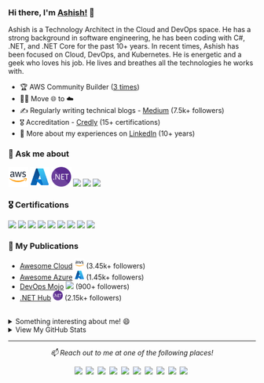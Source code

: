 ### Hi there, I'm [Ashish!](https://aashishpatel.netlify.app) 👋

Ashish is a Technology Architect in the Cloud and DevOps space. He has a strong background in software engineering, he has been coding with C#, .NET, and .NET Core for the past 10+ years. In recent times, Ashish has been focused on Cloud, DevOps, and Kubernetes. He is energetic and a geek who loves his job. He lives and breathes all the technologies he works with.



- 🏆 AWS Community Builder ([3 times](https://aws.amazon.com/developer/community/community-builders/community-builders-directory/?cb-cards.q=ashishkumar%2Bpatel))
- 👨‍💻 Move 🌐 to ☁️ 
- ✍️ Regularly writing technical blogs - [Medium](https://iamaashishpatel.medium.com/)    (7.5k+ followers)
- 🎖️ Accreditation - [Credly](https://www.credly.com/users/iamaashishpatel/)    (15+ certifications)
- 📜️ More about my experiences on [LinkedIn](https://www.linkedin.com/in/iamaashishpatel/)    (10+ years)
<!--- 🌱 Learning DevOps technologies-->



### 💬 Ask me about

<a title="AWS" href="https://medium.com/awesome-cloud"><img height="40" src="https://raw.githubusercontent.com/github/explore/master/topics/aws/aws.png"></a>
<a title="Azure" href="https://medium.com/awesome-azure"><img height="40" src="https://raw.githubusercontent.com/github/explore/master/topics/azure/azure.png"></a>
<a title=".NET" href="https://medium.com/dotnet-hub"><img height="40" src="https://raw.githubusercontent.com/github/explore/master/topics/dotnet/dotnet.png"></a>
<a title="Kubernetes" href="https://medium.com/devops-mojo"><img height="40" src="https://www.vectorlogo.zone/logos/kubernetes/kubernetes-icon.svg"></a>
<a title="Terraform" href="https://medium.com/devops-mojo/tagged/terraform"><img height="40" src="https://www.vectorlogo.zone/logos/terraformio/terraformio-icon.svg"></a>
<a title="GCP" href="https://iamaashishpatel.medium.com"><img height="40" src="https://www.vectorlogo.zone/logos/google_cloud/google_cloud-icon.svg"></a>


<!--<a title="Docker" href="https://medium.com/devops-mojo/tagged/docker"><img height="40" src="https://www.vectorlogo.zone/logos/docker/docker-icon.svg"></a>
<a title="Helm" href="https://medium.com/devops-mojo/tagged/helm"><img height="40" src="https://www.vectorlogo.zone/logos/helmsh/helmsh-icon.svg"></a>
<a title="Prometheus" href="https://medium.com/devops-mojo/tagged/prometheus"><img height="40" src="https://www.vectorlogo.zone/logos/prometheusio/prometheusio-icon.svg"></a>
<a title="Grafana" href="https://iamaashishpatel.medium.com"><img height="40" src="https://www.vectorlogo.zone/logos/grafana/grafana-icon.svg"></a>
<a title="Istio" href="https://medium.com/devops-mojo"><img height="40" src="https://www.vectorlogo.zone/logos/istioio/istioio-icon.svg"></a>
<a title="ArgoCD" href="https://medium.com/devops-mojo"><img height="40" src="https://www.vectorlogo.zone/logos/argoprojio/argoprojio-icon.svg"></a>-->


<!--<a title="Python" href="https://github.com/a-patel/aws-lambda-python-labs"><img height="40" src="https://www.vectorlogo.zone/logos/python/python-icon.svg"></a>
<a title="Linux" href="https://medium.com/devops-mojo"><img height="40" src="https://www.vectorlogo.zone/logos/linux/linux-icon.svg"></a>
<a title="Bash" href="https://medium.com/devops-mojo"><img height="40" src="https://www.vectorlogo.zone/logos/gnu_bash/gnu_bash-icon.svg"></a>
<a title="Jenkins" href="https://medium.com/devops-mojo"><img height="40" src="https://www.vectorlogo.zone/logos/jenkins/jenkins-icon.svg"></a>
<a title="Ansible" href="https://medium.com/devops-mojo/tagged/ansible"><img height="40" src="https://www.vectorlogo.zone/logos/ansible/ansible-icon.svg"></a>
<a title="Angular" href="https://iamaashishpatel.medium.com"><img height="40" src="https://www.vectorlogo.zone/logos/angular/angular-icon.svg"></a>-->



### 🎖️ Certifications

<a title="AWS Certified Solutions Architect – Professional" href="https://www.credly.com/badges/73aee1b9-4d68-4ac0-8ac7-245ec6ad2811"><img height="60" src="https://images.credly.com/size/680x680/images/2d84e428-9078-49b6-a804-13c15383d0de/image.png"></a>
<a title="Microsoft Certified: Azure Solutions Architect Expert" href="https://www.credly.com/badges/8d34b6b4-22d6-4ee2-9e48-ecd244bdaf12"><img height="60" src="https://images.credly.com/size/680x680/images/987adb7e-49be-4e24-b67e-55986bd3fe66/azure-solutions-architect-expert-600x600.png"></a>
<a title="KCNA: Kubernetes and Cloud Native Associate" href="https://www.credly.com/badges/0983553b-8e13-4d40-a11d-68ea49f528ab"><img height="60" src="https://www.cncf.io/wp-content/uploads/2021/09/kcna_color.svg"></a>
<a title="AWS Certified Advanced Networking – Specialty" href="https://www.credly.com/badges/86de2b5d-272c-4c21-a8a7-f31b5245cd99"><img height="60" src="https://images.credly.com/size/680x680/images/4d08274f-64c1-495e-986b-3143f51b1371/image.png"></a>
<a title="AWS Certified Solutions Architect – Associate" href="https://www.credly.com/badges/ec64da3a-4508-4b01-a937-7e694d1fc254"><img height="60" src="https://images.credly.com/size/680x680/images/0e284c3f-5164-4b21-8660-0d84737941bc/image.png"></a>
<a title="Microsoft Certified: Azure DevOps Engineer Expert" href="https://www.credly.com/badges/0f12aa60-09fb-431d-8f50-6f98747efbd4"><img height="60" src="https://images.credly.com/size/680x680/images/c3ab66f8-5d59-4afa-a6c2-0ba30a1989ca/CERT-Expert-DevOps-Engineer-600x600.png"></a>
<a title="Microsoft Certified: Azure Administrator Associate" href="https://www.credly.com/badges/0efabe5b-3d36-4015-a69b-184520b2a351"><img height="60" src="https://images.credly.com/size/680x680/images/336eebfc-0ac3-4553-9a67-b402f491f185/azure-administrator-associate-600x600.png"></a>
<a title="Microsoft Certified: Azure Developer Associate" href="https://www.credly.com/badges/ee38d74b-1d09-4482-a2aa-596307b97fac"><img height="60" src="https://images.credly.com/size/680x680/images/63316b60-f62d-4e51-aacc-c23cb850089c/azure-developer-associate-600x600.png"></a>
<a title="MCP: Exam 486: Developing ASP.NET MVC Web Applications" href="https://www.credly.com/badges/a5246e36-00a6-4816-9cf6-1b8af57812ee"><img height="60" src="https://images.credly.com/size/680x680/images/cbab3216-025d-4601-86ee-c5970b348d48/Developing_ASP.NET_MVC_Web_Applications-01.png"></a>



### 📕️ My Publications

- [Awesome Cloud](https://medium.com/awesome-cloud)  <code><a title="AWS" href="https://medium.com/awesome-cloud"><img height="20" src="https://raw.githubusercontent.com/github/explore/master/topics/aws/aws.png"></a></code>  (3.45k+ followers)
- [Awesome Azure](https://medium.com/awesome-azure)  <code><a title="Azure" href="https://medium.com/awesome-azure"><img height="20" src="https://raw.githubusercontent.com/github/explore/master/topics/azure/azure.png"></a></code>  (1.45k+ followers)
- [DevOps Mojo](https://medium.com/devops-mojo)  <code><a title="Kubernetes" href="https://medium.com/devops-mojo"><img height="20" src="https://www.vectorlogo.zone/logos/kubernetes/kubernetes-icon.svg"></a></code>  (900+ followers)
- [.NET Hub](https://medium.com/dotnet-hub)  <code><a title=".NET" href="https://medium.com/dotnet-hub"><img height="20" src="https://raw.githubusercontent.com/github/explore/master/topics/dotnet/dotnet.png"></a></code>  (2.15k+ followers)



<br/>


<details>
  <summary>Something interesting about me! 😄</summary>
   
  - No day without code 💻
  - Probably coding something stupid 🤔
  - Live and learn - Learning new things every day! ☀️
  - Believe in self CI/CD (Continuous Improvements/Continuous Development) 🌱

<!--
  <img src="https://visitor-badge.glitch.me/badge?page_id=a-patel"/>
-->

<!--
  <p align="center">
    <img src="https://visitor-badge.glitch.me/badge?page_id=a-patel"/>
  </p>
-->

<!--
  ![My github stats](https://github-readme-stats.vercel.app/api?username=a-patel&show_icons=true)
-->
</details>

<details>
<summary>View My GitHub Stats</summary>
<p align="center1">
     <img align="center" src="https://github-readme-stats.vercel.app/api?username=a-patel&bg_color=071A2C&icon_color=4194FD&show_icons=true&count_private=true&theme=tokyonight&line_height=27&text_color=FFFFFF" alt="a-patel's github stats"/>
    <br>
</p>
</details> 



<hr>

<p align="center">
  <i>📫 Reach out to me at one of the following places!</i>

  <p align="center">
    <a title="LinkedIn" href="https://www.linkedin.com/in/iamaashishpatel" alt="Linkedin"><img height="40" src="https://www.vectorlogo.zone/logos/linkedin/linkedin-icon.svg"></a>&nbsp; 
    <a title="Portfolio" href="https://aashishpatel.netlify.app" alt="Website"><img height="40" src="https://img.icons8.com/external-kiranshastry-lineal-color-kiranshastry/64/000000/external-website-multimedia-kiranshastry-lineal-color-kiranshastry.png"></a>&nbsp; 
    <a title="Medium" href="https://iamaashishpatel.medium.com" alt="Medium"><img height="40" src="https://www.vectorlogo.zone/logos/medium/medium-icon.svg"></a>&nbsp; 
    <a title="GitHub" href="https://github.com/a-patel" alt="GitHub"><img height="40" src="https://www.vectorlogo.zone/logos/github/github-icon.svg"></a>&nbsp; 
    <a title="NuGet" href="https://nuget.org/profiles/iamaashishpatel" alt="NuGet"><img height="40" src="https://www.vectorlogo.zone/logos/nuget/nuget-icon.svg"></a>&nbsp; 
    <a title="Microsoft" href="https://docs.microsoft.com/en-us/users/iamaashishpatel" alt="Microsoft"><img height="40" src="https://www.vectorlogo.zone/logos/microsoft/microsoft-icon.svg"></a>&nbsp; 
    <a title="Twitter" href="https://twitter.com/aashish_mrcool" alt="Twitter"><img height="40" src="https://www.vectorlogo.zone/logos/twitter/twitter-official.svg"></a>&nbsp; 
    <a title="Facebook" href="https://www.facebook.com/aashish.mrcool" alt="Facebook"><img height="40" src="https://www.vectorlogo.zone/logos/facebook/facebook-official.svg"></a>&nbsp; 
    <a title="Instagram" href="https://www.instagram.com/iamaashishpatel" alt="Instagram"><img height="40" src="https://www.vectorlogo.zone/logos/instagram/instagram-icon.svg"></a>&nbsp; 
    <a title="Linktree" href="https://linktr.ee/iamaashishpatel" alt="Linktree"><img height="40" src="https://assets.production.linktr.ee/9545a375473fb8640e8f61bda88e1131d221b5ee/images/logo_trees.svg"></a>&nbsp; 
  </p>  
</p>







<!--
✨ _special_ ✨

Here are some ideas to get you started:

- 🔭 I’m currently working on Cloud technologies...
- 🌱 I’m currently learning DevOps technologies...
- 👯 I’m looking to collaborate on ...
- 🤔 I’m looking for help with ...
- 💬 Ask me about ...
- 📫 How to reach me: ...
- 😄 Pronouns: ...
- ⚡ Fun fact: ...
-->





